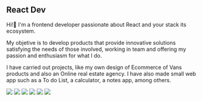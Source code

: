## React Dev
Hi!👋 
I'm a frontend developer passionate about React and your stack its ecosystem.

My objetive is to develop products that provide innovative solutions satisfying the needs of those involved, working in team and offering my passion and enthusiasm for what I do.

I have carried out projects, like my own design of Ecommerce of Vans products and also an Online real estate agency.
I have also made small web app such as a To do List, a calculator, a notes app, among others.

<img src="https://img.icons8.com/wired/30/000000/html-5.png"/> <img src="https://img.icons8.com/wired/30/000000/css3.png"/> <img src="https://img.icons8.com/wired/30/000000/javascript-logo.png"/> <img src="https://img.icons8.com/wired/30/000000/react.png"/> <img src="https://img.icons8.com/ios/30/000000/redux.png"/> <img src="https://img.icons8.com/external-tal-revivo-regular-tal-revivo/30/000000/external-firebase-a-googles-mobile-platform-that-helps-you-quickly-develop-high-quality-apps-logo-regular-tal-revivo.png"/>


